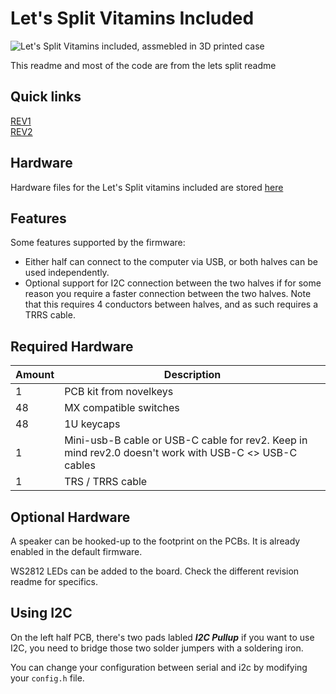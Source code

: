 # Let's Split Vitamins Included

![Let's Split Vitamins included, assmebled in 3D printed case](https://i.imgur.com/btl0vNQ.jpg)

This readme and most of the code are from the lets split readme

## Quick links

[REV1](./rev1/readme.md)  
[REV2](./rev2/readme.md)

## Hardware

Hardware files for the Let's Split vitamins included are stored [here](https://git.io/vita-inc)

## Features

Some features supported by the firmware:

* Either half can connect to the computer via USB, or both halves can be used independently.
* Optional support for I2C connection between the two halves if for some
  reason you require a faster connection between the two halves. Note that this requires 4 conductors between halves, and as such requires a TRRS cable.

## Required Hardware

|Amount| Description |
|--|--|
| 1 | PCB kit from novelkeys |
| 48 | MX compatible switches |
| 48 | 1U keycaps
| 1 | Mini-usb-B cable or USB-C cable for rev2. Keep in mind rev2.0 doesn't work with USB-C <> USB-C cables|
| 1 | TRS / TRRS cable

## Optional Hardware

A speaker can be hooked-up to the footprint on the PCBs. It is already enabled in the default firmware.

WS2812 LEDs can be added to the board. Check the different revision readme for specifics.

## Using I2C

On  the left half PCB, there's two pads labled ***I2C Pullup*** if you want to use I2C, you need to bridge those two solder jumpers with a soldering iron.

You can change your configuration between serial and i2c by modifying your `config.h` file.
